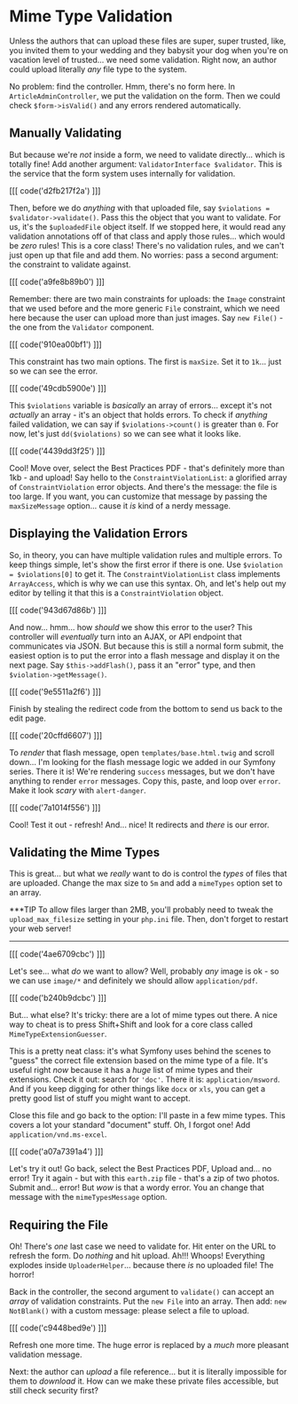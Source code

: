 # Mime Type Validation

Unless the authors that can upload these files are super, super trusted, like,
you invited them to your wedding and they babysit your dog when you're on vacation
level of trusted... we need some validation. Right now, an author could upload
literally *any* file type to the system.

No problem: find the controller. Hmm, there's no form here. In
`ArticleAdminController`, we put the validation on the form. Then we could check
`$form->isValid()` and any errors rendered automatically.

## Manually Validating

But because we're *not* inside a form, we need to validate directly... which is
totally fine! Add another argument: `ValidatorInterface $validator`. This is the
service that the form system uses internally for validation.

[[[ code('d2fb217f2a') ]]]

Then, before we do *anything* with that uploaded file, say
`$violations = $validator->validate()`. Pass this the object that you want to
validate. For us, it's the `$uploadedFile` object itself. If we stopped here,
it would read any validation annotations off of that class and apply those rules...
which would be *zero* rules! This is a core class! There's no validation rules,
and we can't just open up that file and add them. No worries: pass a second
argument: the constraint to validate against.

[[[ code('a9fe8b89b0') ]]]

Remember: there are two main constraints for uploads: the `Image` constraint that
we used before and the more generic `File` constraint, which we need here because
the user can upload more than just images. Say `new File()` - the one from the
`Validator` component.

[[[ code('910ea00bf1') ]]]

This constraint has two main options. The first is `maxSize`. Set it to `1k`...
just so we can see the error.

[[[ code('49cdb5900e') ]]]

This `$violations` variable is *basically* an array of errors... except it's not
*actually* an array - it's an object that holds errors. To check if *anything*
failed validation, we can say if `$violations->count()` is greater than `0`. For
now, let's just `dd($violations)` so we can see what it looks like.

[[[ code('4439dd3f25') ]]]

Cool! Move over, select the Best Practices PDF - that's definitely more than 1kb -
and upload! Say hello to the `ConstraintViolationList`: a glorified array of
`ConstraintViolation` error objects. And there's the message: the file is too
large. If you want, you can customize that message by passing the `maxSizeMessage`
option... cause it *is* kind of a nerdy message.

## Displaying the Validation Errors

So, in theory, you can have multiple validation rules and multiple errors. To
keep things simple, let's show the first error if there is one. Use
`$violation = $violations[0]` to get it. The `ConstraintViolationList` class
implements `ArrayAccess`, which is why we can use this syntax. Oh, and let's help
out my editor by telling it that this is a `ConstraintViolation` object.

[[[ code('943d67d86b') ]]]

And now... hmm... how *should* we show this error to the user? This controller
will *eventually* turn into an AJAX, or API endpoint that communicates via JSON.
But because this is still a normal form submit, the easiest option is to put the
error into a flash message and display it on the next page. Say `$this->addFlash()`,
pass it an "error" type, and then `$violation->getMessage()`. 

[[[ code('9e5511a2f6') ]]]

Finish by stealing the redirect code from the bottom to send us back to the edit page.

[[[ code('20cffd6607') ]]]

To *render* that flash message, open `templates/base.html.twig` and scroll down...
I'm looking for the flash message logic we added in our Symfony series. There
it is! We're rendering `success` messages, but we don't have anything to render
`error` messages. Copy this, paste, and loop over `error`. Make it look *scary*
with `alert-danger`.

[[[ code('7a1014f556') ]]]

Cool! Test it out - refresh! And... nice! It redirects and *there* is our error.

## Validating the Mime Types

This is great... but what we *really* want to do is control the *types* of files
that are uploaded. Change the max size to `5m` and add a `mimeTypes` option set
to an array. 

***TIP
To allow files larger than 2MB, you'll probably need to tweak the
`upload_max_filesize` setting in your `php.ini` file. Then, don't forget
to restart your web server!
***

[[[ code('4ae6709cbc') ]]]

Let's see... what *do* we want to allow? Well, probably *any* image is ok - so 
we can use `image/*` and definitely we should allow `application/pdf`.

[[[ code('b240b9dcbc') ]]]

But... what else? It's tricky: there are a lot of mime types out there. A nice
way to cheat is to press Shift+Shift and look for a core class called
`MimeTypeExtensionGuesser`.

This is a pretty neat class: it's what Symfony uses behind the scenes to "guess"
the correct file extension based on the mime type of a file. It's useful right *now*
because it has a *huge* list of mime types and their extensions. Check it out:
search for `'doc'`. There it is: `application/msword`. And if you keep digging
for other things like `docx` or `xls`, you can get a pretty good list of stuff
you might want to accept.

Close this file and go back to the option: I'll paste in a few mime types. This
covers a lot your standard "document" stuff. Oh, I forgot one! Add
`application/vnd.ms-excel`.

[[[ code('a07a7391a4') ]]]

Let's try it out! Go back, select the Best Practices PDF, Upload and... no error!
Try it again - but with this `earth.zip` file - that's a zip of two photos. Submit
and... error! But *wow* is that a wordy error. You an change that message with
the `mimeTypesMessage` option.

## Requiring the File

Oh! There's *one* last case we need to validate for. Hit enter on the URL to refresh
the form. Do *nothing* and hit upload. Ah!!! Whoops! Everything explodes inside
`UploaderHelper`... because there *is* no uploaded file! The horror!

Back in the controller, the second argument to `validate()` can accept an *array*
of validation constraints. Put the `new File` into an array. Then add:
`new NotBlank()` with a custom message: please select a file to upload.

[[[ code('c9448bed9e') ]]]

Refresh one more time. The huge error is replaced by a *much* more pleasant validation
message.

Next: the author can *upload* a file reference... but it is literally impossible
for them to *download* it. How can we make these private files accessible, but
still check security first?
